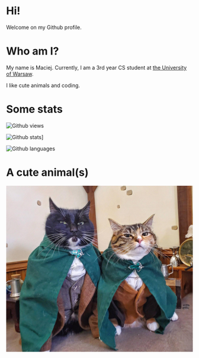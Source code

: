 # Hi!
Welcome on my Github profile.

# Who am I?
My name is Maciej. Currently, I am a 3rd year CS student at [the University of Warsaw](https://www.mimuw.edu.pl/en).

I like cute animals and coding.

# Some stats
![Github views](https://komarev.com/ghpvc/?username=macher259)

![Github stats](https://github-readme-stats.vercel.app/api?username=macher259&show_icons=true&theme=tokyonight)]

![Github languages](https://github-readme-stats.vercel.app/api/top-langs/?username=macher259&count_private=true&include_all_commits=true&theme=tokyonight&layout=compact&langs_count=8)

# A cute animal(s)
![Image](https://github.com/macher259/macher259/blob/main/cats.jpg)
